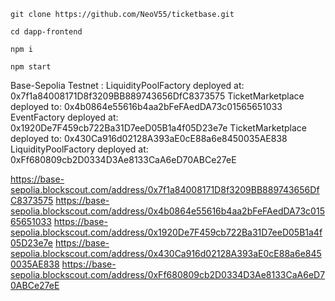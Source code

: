```
git clone https://github.com/NeoV55/ticketbase.git
```

```
cd dapp-frontend
```

```
npm i
```

```
npm start
```




Base-Sepolia Testnet :
LiquidityPoolFactory deployed at: 0x7f1a84008171D8f3209BB889743656DfC8373575
TicketMarketplace deployed to: 0x4b0864e55616b4aa2bFeFAedDA73c01565651033
EventFactory deployed at: 0x1920De7F459cb722Ba31D7eeD05B1a4f05D23e7e
TicketMarketplace deployed to: 0x430Ca916d02128A393aE0cE88a6e8450035AE838
LiquidityPoolFactory deployed at: 0xFf680809cb2D0334D3Ae8133CaA6eD70ABCe27eE

https://base-sepolia.blockscout.com/address/0x7f1a84008171D8f3209BB889743656DfC8373575
https://base-sepolia.blockscout.com/address/0x4b0864e55616b4aa2bFeFAedDA73c01565651033
https://base-sepolia.blockscout.com/address/0x1920De7F459cb722Ba31D7eeD05B1a4f05D23e7e
https://base-sepolia.blockscout.com/address/0x430Ca916d02128A393aE0cE88a6e8450035AE838
https://base-sepolia.blockscout.com/address/0xFf680809cb2D0334D3Ae8133CaA6eD70ABCe27eE
